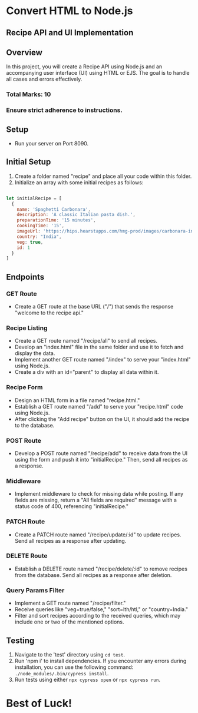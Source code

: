 

# Convert HTML to Node.js
## Recipe API and UI Implementation
<!-- Problem Statement -->
## Overview
In this project, you will create a Recipe API using Node.js and an accompanying user interface (UI) using HTML or EJS. The goal is to handle all cases and errors effectively.

### Total Marks: 10
### Ensure strict adherence to instructions.

## Setup
- Run your server on Port 8090.

## Initial Setup
1. Create a folder named "recipe" and place all your code within this folder.
2. Initialize an array with some initial recipes as follows:
```javascript

let initialRecipe = [
  {
    name: 'Spaghetti Carbonara',
    description: 'A classic Italian pasta dish.',
    preparationTime: '15 minutes',
    cookingTime: '15',
    imageUrl: 'https://hips.hearstapps.com/hmg-prod/images/carbonara-index-6476367f40c39.jpg?crop=0.888888888888889xw:1xh;center,top&resize=1200:*',
    country: "India",
    veg: true,
    id: 1
  }
]

```


## Endpoints

### GET Route
- Create a GET route at the base URL ("/") that sends the response "welcome to the recipe api."

### Recipe Listing
- Create a GET route named "/recipe/all" to send all recipes.
- Develop an "index.html" file in the same folder and use it to fetch and display the data.
- Implement another GET route named "/index" to serve your "index.html" using Node.js.
- Create a div with an id="parent" to display all data within it.

### Recipe Form
- Design an HTML form in a file named "recipe.html."
- Establish a GET route named "/add" to serve your "recipe.html" code using Node.js.
- After clicking the "Add recipe" button on the UI, it should add the recipe to the database.

### POST Route
- Develop a POST route named "/recipe/add" to receive data from the UI using the   form and push it into "initialRecipe." Then, send all recipes as a response.

### Middleware
- Implement middleware to check for missing data while posting. If any fields are missing, return a "All fields are required" message with a status code of 400, referencing "initialRecipe."

### PATCH Route 
- Create a PATCH route named "/recipe/update/:id" to update recipes. Send all recipes as a response after updating.

### DELETE Route 
- Establish a DELETE route named "/recipe/delete/:id" to remove recipes from the database. Send all recipes as a response after deletion.

### Query Params Filter
- Implement a GET route named "/recipe/filter."
- Receive queries like "veg=true/false," "sort=lth/htl," or "country=India."
- Filter and sort recipes according to the received queries, which may include one or two of the mentioned options.

## Testing
1. Navigate to the 'test' directory using `cd test`.
2. Run 'npm i' to install dependencies. If you encounter any errors during installation, you can use the following command: `./node_modules/.bin/cypress install`.
3. Run tests using either `npx cypress open` or `npx cypress run`.

# Best of Luck!
```

